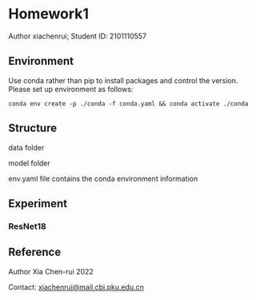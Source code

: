 # Homework1
Author xiachenrui; Student ID: 2101110557

## Environment
Use conda rather than pip to install packages and control the version. Please set up environment as follows:
```
conda env create -p ./conda -f conda.yaml && conda activate ./conda
```

## Structure
data folder

model folder

env.yaml file contains the conda environment information


## Experiment
### ResNet18



## Reference



Author Xia Chen-rui 2022

Contact: xiachenrui@mail.cbi.pku.edu.cn